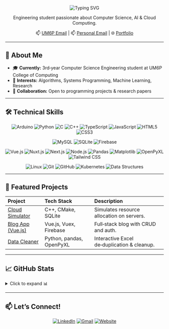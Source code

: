 <div align="center">

  <!-- Typing SVG Header -->
  <img src="https://readme-typing-svg.herokuapp.com?font=JetBrains+Mono&size=40&duration=3000&color=207195FF&background=0D1117&center=true&vCenter=true&width=600&lines=Hey,+I'm+Yasser!;Welcome+to+my+GitHub;Explore+my+journey" alt="Typing SVG"/>

  <!-- Short Bio -->
  <p>Engineering student passionate about Computer Science, AI & Cloud Computing.</p>

  <!-- Quick Links -->
  <p>
    📫 <a href="mailto:Yasser.BAOUZIL@um6p.ma">UM6P Email</a> | 
    📫 <a href="mailto:baouzilyasser@gmail.com">Personal Email</a> | 
    🌐 <a href="https://xxxxxxxx15339.github.io/Berserker-Portfolio/">Portfolio</a>
  </p>
</div>

---

## 🏫 About Me
- 🎓 **Currently:** 3rd‑year Computer Science Engineering student at UM6P College of Computing  
- 🔎 **Interests:** Algorithms, Systems Programming, Machine Learning, Research  
- 🤝 **Collaboration:** Open to programming projects & research papers  

---

## 🛠️ Technical Skills

<p align="center">
  <!-- Core Languages & Platforms -->
  <img src="https://img.shields.io/badge/Arduino-00979D?style=flat-square&logo=arduino&logoColor=white" alt="Arduino" />
  <img src="https://img.shields.io/badge/Python-3776AB?style=flat-square&logo=python&logoColor=white" alt="Python" />
  <img src="https://img.shields.io/badge/C-005A9C?style=flat-square&logo=c&logoColor=white" alt="C" />
  <img src="https://img.shields.io/badge/C++-00599C?style=flat-square&logo=cplusplus&logoColor=white" alt="C++" />
  <img src="https://img.shields.io/badge/TypeScript-3178C6?style=flat-square&logo=typescript&logoColor=white" alt="TypeScript" />
  <img src="https://img.shields.io/badge/JavaScript-F7DF1E?style=flat-square&logo=javascript&logoColor=black" alt="JavaScript" />
  <img src="https://img.shields.io/badge/HTML5-E34F26?style=flat-square&logo=html5&logoColor=white" alt="HTML5" />
  <img src="https://img.shields.io/badge/CSS3-1572B6?style=flat-square&logo=css3&logoColor=white" alt="CSS3" />
</p>

<p align="center">
  <!-- Databases & Storage -->
  <img src="https://img.shields.io/badge/MySQL-4479A1?style=flat-square&logo=mysql&logoColor=white" alt="MySQL" />
  <img src="https://img.shields.io/badge/SQLite-07405E?style=flat-square&logo=sqlite&logoColor=white" alt="SQLite" />
  <img src="https://img.shields.io/badge/Firebase-FFCA28?style=flat-square&logo=firebase&logoColor=black" alt="Firebase" />
</p>

<p align="center">
  <!-- Frameworks & Libraries -->
  <img src="https://img.shields.io/badge/Vue.js-4FC08D?style=flat-square&logo=vue.js&logoColor=white" alt="Vue.js" />
  <img src="https://img.shields.io/badge/Nuxt.js-00DC82?style=flat-square&logo=nuxtdotjs&logoColor=white" alt="Nuxt.js" />
  <img src="https://img.shields.io/badge/Next.js-000000?style=flat-square&logo=next.js&logoColor=white" alt="Next.js" />
  <img src="https://img.shields.io/badge/Node.js-339933?style=flat-square&logo=node.js&logoColor=white" alt="Node.js" />
  <img src="https://img.shields.io/badge/Pandas-150458?style=flat-square&logo=pandas&logoColor=white" alt="Pandas" />
  <img src="https://img.shields.io/badge/Matplotlib-11557C?style=flat-square&logo=matplotlib&logoColor=white" alt="Matplotlib" />
  <img src="https://img.shields.io/badge/OpenPyXL-107C41?style=flat-square&logo=microsoft-excel&logoColor=white" alt="OpenPyXL" />
  <img src="https://img.shields.io/badge/Tailwind_CSS-06B6D4?style=flat-square&logo=tailwind-css&logoColor=white" alt="Tailwind CSS" />
</p>

<p align="center">
  <!-- DevOps & Tools -->
  <img src="https://img.shields.io/badge/Linux-FCC624?style=flat-square&logo=linux&logoColor=black" alt="Linux" />
  <img src="https://img.shields.io/badge/Git-F05032?style=flat-square&logo=git&logoColor=white" alt="Git" />
  <img src="https://img.shields.io/badge/GitHub-181717?style=flat-square&logo=github&logoColor=white" alt="GitHub" />
  <img src="https://img.shields.io/badge/Kubernetes-326CE5?style=flat-square&logo=kubernetes&logoColor=white" alt="Kubernetes" />
  <img src="https://img.shields.io/badge/Data%20Structures-00599C?style=flat-square" alt="Data Structures" />
</p>

---

## 🔭 Featured Projects
| Project                                          | Tech Stack                     | Description                                 |
|:-------------------------------------------------|:-------------------------------|:--------------------------------------------|
| [Cloud Simulator](https://github.com/xxxxxxxx15339/Cloud_Management) | C++, CMake, SQLite             | Simulates resource allocation on servers.   |
| [Blog App (Vue.js)](https://github.com/xxxxxxxx15339/Berserker-Portfolio)   | Vue.js, Vuex, Firebase         | Full‑stack blog with CRUD and auth.         |
| [Data Cleaner](https://github.com/xxxxxxxx15339/DouarMapper)  | Python, pandas, OpenPyXL       | Interactive Excel de‑duplication & cleanup. |

---

## 📈 GitHub Stats
<details>
  <summary>Click to expand 📊</summary>

  <p align="center">
    <img src="https://github-profile-summary-cards.vercel.app/api/cards/profile-details?username=xxxxxxxx15339&theme=github_dark" alt="Profile Details" /><br/>
    <img src="https://github-readme-streak-stats.herokuapp.com/?user=xxxxxxxx15339&theme=merko" alt="Streak Stats" /><br/>
    <img src="https://github-profile-summary-cards.vercel.app/api/cards/stats?username=xxxxxxxx15339&theme=github_dark" alt="Overall Stats" />
  </p>
</details>

---

## 📫 Let’s Connect!
<p align="center">
  <a href="https://www.linkedin.com/in/yasser-baouzil-354294343/"><img src="https://img.shields.io/badge/LinkedIn-0A66C2?style=flat-square&logo=linkedin&logoColor=white" alt="LinkedIn" /></a>
  <a href="mailto:baouzilyasser@gmail.com"><img src="https://img.shields.io/badge/Gmail-D14836?style=flat-square&logo=gmail&logoColor=white" alt="Gmail" /></a>
  <a href="https://xxxxxxxx15339.github.io/Berserker-Portfolio/"><img src="https://img.shields.io/badge/Website-10B981?style=flat-square&logo=about-dot-me&logoColor=white" alt="Website" /></a>
</p>
